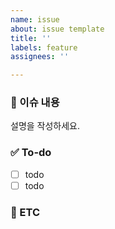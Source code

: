 ```yaml
---
name: issue
about: issue template
title: ''
labels: feature
assignees: ''

---
```


### 📑 이슈 내용
설명을 작성하세요.

### ✅ To-do
- [ ] todo
- [ ] todo

### 🚩 ETC
